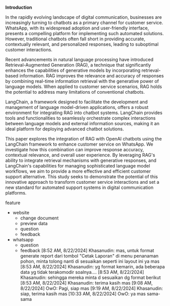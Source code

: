 **Introduction**

In the rapidly evolving landscape of digital communication, businesses are increasingly turning to chatbots as a primary channel for customer service. WhatsApp, with its widespread adoption and user-friendly interface, presents a compelling platform for implementing such automated solutions. However, traditional chatbots often fall short in providing accurate, contextually relevant, and personalized responses, leading to suboptimal customer interactions.

Recent advancements in natural language processing have introduced Retrieval-Augmented Generation (RAG), a technique that significantly enhances the capabilities of generative models by incorporating retrieval-based information. RAG improves the relevance and accuracy of responses by combining real-time information retrieval with the generative power of language models. When applied to customer service scenarios, RAG holds the potential to address many limitations of conventional chatbots.

LangChain, a framework designed to facilitate the development and management of language model-driven applications, offers a robust environment for integrating RAG into chatbot systems. LangChain provides tools and functionalities to seamlessly orchestrate complex interactions between language models and external information sources, making it an ideal platform for deploying advanced chatbot solutions.

This paper explores the integration of RAG with OpenAI chatbots using the LangChain framework to enhance customer service on WhatsApp. We investigate how this combination can improve response accuracy, contextual relevance, and overall user experience. By leveraging RAG's ability to integrate retrieval mechanisms with generative responses, and LangChain's capabilities for managing sophisticated language model workflows, we aim to provide a more effective and efficient customer support alternative. This study seeks to demonstrate the potential of this innovative approach to transform customer service interactions and set a new standard for automated support systems in digital communication platforms.



feature
- website
	- change document
	- preview data
	- question
	- feedback
- whatsapp
	- question
	- feedback
[8:52 AM, 8/22/2024] Khasanudin: mas, untuk format generate report dari tombol "Cetak Laporan" di menu penanaman pohon, minta tolong nanti di sesuaikan seperti ini layout ini ya mas
[8:53 AM, 8/22/2024] Khasanudin: yg format kemarin, ada beberapa data yg tidak terakomodir soalnya....
[8:53 AM, 8/22/2024] Khasanudin: sehingga mereka minta d sesuaikan dg format berikut
[8:53 AM, 8/22/2024] Khasanudin: terima kasih mas
[9:08 AM, 8/22/2024] OwO: Pagi, siap mas
[9:19 AM, 8/22/2024] Khasanudin: siap, terima kasih mas
[10:33 AM, 8/22/2024] OwO: ya mas sama-sama